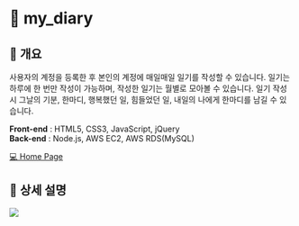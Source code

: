 # 📔 my_diary
## 📌 개요
사용자의 계정을 등록한 후 본인의 계정에 매일매일 일기를 작성할 수 있습니다. 일기는 하루에 한 번만 작성이 가능하며, 작성한 일기는 월별로 모아볼 수 있습니다. 일기 작성 시 그날의 기분, 한마디, 행복했던 일, 힘들었던 일, 내일의 나에게 한마디를 남길 수 있습니다.

**Front-end** : HTML5, CSS3, JavaScript, jQuery  
**Back-end** : Node.js, AWS EC2, AWS RDS(MySQL)

[💻 Home Page](http://ec2-18-220-160-71.us-east-2.compute.amazonaws.com/)

## 📌 상세 설명
<img src="https://user-images.githubusercontent.com/84768491/128297176-2cd4f542-1bb6-429f-9954-4d26e345512e.gif">
